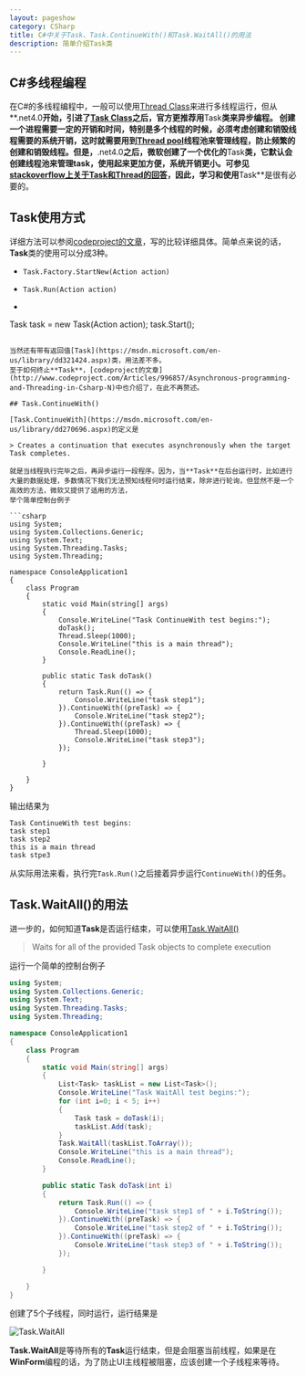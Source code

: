 ```yaml
---
layout: pageshow
category: CSharp
title: C#中关于Task、Task.ContinueWith()和Task.WaitAll()的用法
description: 简单介绍Task类
---
```



## C#多线程编程

在C#的多线程编程中，一般可以使用[Thread Class](https://msdn.microsoft.com/en-us/library/system.threading.thread.aspx)来进行多线程运行，但从**.net4.0**开始，引进了[Task Class](https://msdn.microsoft.com/en-us/library/system.threading.tasks.task.aspx)之后，官方更推荐用**Task**类来异步编程。
创建一个进程需要一定的开销和时间，特别是多个线程的时候，必须考虑创建和销毁线程需要的系统开销，这时就需要用到[Thread pool](https://msdn.microsoft.com/en-us/library/0ka9477y.aspx)线程池来管理线程，防止频繁的创建和销毁线程。但是，**.net4.0**之后，微软创建了一个优化的**Task**类，它默认会创建线程池来管理task，使用起来更加方便，系统开销更小。可参见[stackoverflow上关于Task和Thread的回答](http://stackoverflow.com/questions/4130194/what-is-the-difference-between-task-and-thread)，因此，学习和使用**Task**是很有必要的。

## Task使用方式

详细方法可以参阅[codeproject的文章](http://www.codeproject.com/Articles/996857/Asynchronous-programming-and-Threading-in-Csharp-N)，写的比较详细具体。简单点来说的话，**Task**类的使用可以分成3种。

* `Task.Factory.StartNew(Action action)`

* `Task.Run(Action action)`

* ```csharp
Task task = new Task(Action action);
task.Start();
```

当然还有带有返回值[Task](https://msdn.microsoft.com/en-us/library/dd321424.aspx)类，用法差不多。
至于如何终止**Task**，[codeproject的文章](http://www.codeproject.com/Articles/996857/Asynchronous-programming-and-Threading-in-Csharp-N)中也介绍了，在此不再赘述。

## Task.ContinueWith()

[Task.ContinueWith](https://msdn.microsoft.com/en-us/library/dd270696.aspx)的定义是

> Creates a continuation that executes asynchronously when the target Task completes.

就是当线程执行完毕之后，再异步运行一段程序。因为，当**Task**在后台运行时，比如进行大量的数据处理，多数情况下我们无法预知线程何时运行结束，除非进行轮询，但显然不是一个高效的方法，微软又提供了适用的方法，
举个简单控制台例子

```csharp
using System;
using System.Collections.Generic;
using System.Text;
using System.Threading.Tasks;
using System.Threading;

namespace ConsoleApplication1
{
    class Program
    {
        static void Main(string[] args)
        {
            Console.WriteLine("Task ContinueWith test begins:");
            doTask();
            Thread.Sleep(1000);
            Console.WriteLine("this is a main thread");
            Console.ReadLine();
        }

        public static Task doTask()
        {
            return Task.Run(() => {
                Console.WriteLine("task step1");
            }).ContinueWith((preTask) => {
                Console.WriteLine("task step2");
            }).ContinueWith((preTask) => {
                Thread.Sleep(1000);
                Console.WriteLine("task step3");
            });

        }

    }
}
```

输出结果为

```
Task ContinueWith test begins:
task step1
task step2
this is a main thread
task stpe3
```

从实际用法来看，执行完`Task.Run()`之后接着异步运行`ContinueWith()`的任务。

## Task.WaitAll()的用法

进一步的，如何知道**Task**是否运行结束，可以使用[Task.WaitAll()](https://msdn.microsoft.com/en-us/library/dd270695.aspx)

> Waits for all of the provided Task objects to complete execution

运行一个简单的控制台例子

```csharp
using System;
using System.Collections.Generic;
using System.Text;
using System.Threading.Tasks;
using System.Threading;

namespace ConsoleApplication1
{
    class Program
    {
        static void Main(string[] args)
        {
            List<Task> taskList = new List<Task>();
            Console.WriteLine("Task WaitAll test begins:");
            for (int i=0; i < 5; i++)
            {
                Task task = doTask(i);
                taskList.Add(task);
            }
            Task.WaitAll(taskList.ToArray());
            Console.WriteLine("this is a main thread");
            Console.ReadLine();
        }

        public static Task doTask(int i)
        {
            return Task.Run(() => {
                Console.WriteLine("task step1 of " + i.ToString());
            }).ContinueWith((preTask) => {
                Console.WriteLine("task step2 of " + i.ToString());
            }).ContinueWith((preTask) => {
                Console.WriteLine("task step3 of " + i.ToString());
            });

        }

    }
}

```

创建了5个子线程，同时运行，运行结果是

![Task.WaitAll]({{site.baseurl}}/img/CSharp/Task.WaitAll.jpg)

 **Task.WaitAll**是等待所有的**Task**运行结束，但是会阻塞当前线程，如果是在**WinForm**编程的话，为了防止UI主线程被阻塞，应该创建一个子线程来等待。

